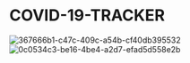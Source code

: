 # COVID-19-TRACKER
![367666b1-c47c-409c-a54b-cf40db395532](https://user-images.githubusercontent.com/47279585/113961680-0f7d4c80-9844-11eb-8a26-ad44829018ef.jpg)
![0c0534c3-be16-4be4-a2d7-efad5d558e2b](https://user-images.githubusercontent.com/47279585/113961683-1015e300-9844-11eb-91c2-cad0d474104e.jpg)
